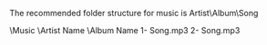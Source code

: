 The recommended folder structure for music is Artist\Album\Song

 \Music
    \Artist Name
       \Album Name
          1- Song.mp3
          2- Song.mp3